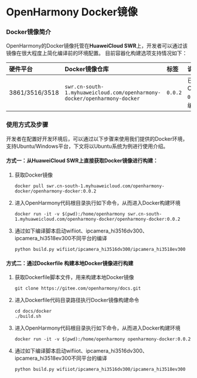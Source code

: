 # OpenHarmony Docker镜像

### Docker镜像简介

OpenHarmony的Docker镜像托管在**HuaweiCloud SWR**上，开发者可以通过该镜像在很大程度上简化编译前的环境配置。 目前容器化构建选项支持情况如下：

 | 硬件平台   | Docker镜像仓库                | 标签                       | 说明                                       |
 | :----- | :------------------------ | :----------------------- | :--------------------------------------- |
 | 3861/3516/3518    | `swr.cn-south-1.myhuaweicloud.com/openharmony-docker/openharmony-docker` | `0.0.2`                  | 已经预安装Openharmony `0.0.2` 版本的编译环境。       |


### 使用方式及步骤
 开发者在配置好开发环境后，可以通过以下步骤来使用我们提供的Docker环境，支持Ubuntu/Windows平台，下文将以Ubuntu系统为例进行使用介绍。

#### 方式一：从**HuaweiCloud SWR**上直接获取Docker镜像进行构建：

1. 获取Docker镜像
     ```
     docker pull swr.cn-south-1.myhuaweicloud.com/openharmony-docker/openharmony-docker:0.0.2
     ```
2. 进入OpenHarmony代码根目录执行如下命令，从而进入Docker构建环境
     ```
     docker run -it -v $(pwd):/home/openharmony swr.cn-south-1.myhuaweicloud.com/openharmony-docker/openharmony-docker:0.0.2
     ```
3. 通过如下编译脚本启动wifiiot、ipcamera_hi3516dv300、ipcamera_hi3518ev300不同平台的编译
     ```
     python build.py wifiiot/ipcamera_hi3516dv300/ipcamera_hi3518ev300
     ```
 
 #### 方式二：通过Dockerfile 构建本地Docker镜像进行构建
1. 获取Dockerfile脚本文件，用来构建本地Docker镜像
     ```
     git clone https://gitee.com/openharmony/docs.git
     ```
2. 进入Dockerfile代码目录路径执行Docker镜像构建命令
     ```
     cd docs/docker
     ./build.sh
     ```
4. 进入OpenHarmony代码根目录执行如下命令，从而进入Docker构建环境
     ```
     docker run -it -v $(pwd):/home/openharmony openharmony-docker:0.0.2
     ```
5. 通过如下编译脚本启动wifiiot、ipcamera_hi3516dv300、ipcamera_hi3518ev300不同平台的编译
     ```
     python build.py wifiiot/ipcamera_hi3516dv300/ipcamera_hi3518ev300
     ```
